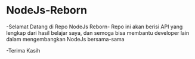 # NodeJs-Reborn
-Selamat Datang di Repo NodeJs Reborn-
Repo ini akan berisi API yang lengkap dari hasil belajar saya, dan semoga bisa membantu developer lain dalam mengembangkan NodeJs bersama-sama

-Terima Kasih
